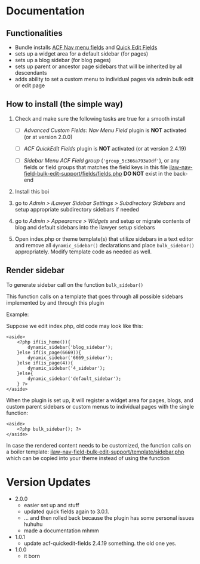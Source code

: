 # Documentation

## Functionalities
*	Bundle installs [ACF Nav menu fields](https://wordpress.org/plugins/advanced-custom-fields-nav-menu-field/) and [Quick Edit Fields](https://wordpress.org/plugins/acf-quickedit-fields/)
*	sets up a widget area for a default sidebar (for pages)
*	sets up a blog sidebar (for blog pages)
*	sets up parent or ancestor page sidebars that will be inherited by all descendants
*	adds ability to set a custom menu to individual pages via admin bulk edit or edit page



## How to install (the simple way)

1.	Check and make sure the following tasks are true for a smooth install

	- [ ] *Advanced Custom Fields: Nav Menu Field* plugin is **NOT** activated (or at version 2.0.0)

	- [ ] *ACF QuickEdit Fields* plugin is **NOT** activated (or at version 2.4.19)

	- [ ]	*Sidebar Menu ACF Field group* (`'group_5c366a793a9df'`), or any fields or field groups that matches the field keys in this file [ilaw-nav-field-bulk-edit-support/fields/fields.php](ilaw-nav-field-bulk-edit-support/fields/fields.php) **DO NOT** exist in the back-end


2.	Install this boi
3.	go to *Admin > iLawyer Sidebar Settings > Subdirectory Sidebars* and setup appropriate subdirectory sidebars if needed
4.	go to *Admin > Appearance > Widgets* and setup or migrate contents of blog and default sidebars into the ilawyer setup sidebars
5.	Open index.php or theme template(s) that utilize sidebars in a text editor and remove all `dynamic_sidebar()` declarations and place `bulk_sidebar()` appropriately. Modify template code as needed as well.


## Render sidebar

To generate sidebar call on the function `bulk_sidebar()`

This function calls on a template that goes through all possible sidebars implemented by and through this plugin
	
Example:

Suppose we edit index.php, old code may look like this:

```
<aside>
	<?php if(is_home()){
		dynamic_sidebar('blog_sidebar');
	}else if(is_page(6669)){
		dynamic_sidebar('6669_sidebar');
	}else if(is_page(4)){
		dynamic_sidebar('4_sidebar');
	}else{
		dynamic_sidebar('default_sidebar');
	} ?>
</aside>
```

When the plugin is set up, it will register a widget area for pages, blogs, and custom parent sidebars or custom menus to individual pages with the single function:

```
<aside>
	<?php bulk_sidebar(); ?>
</aside>
```

In case the rendered content needs to be customized, the function calls on a boiler template: [ilaw-nav-field-bulk-edit-support/template/sidebar.php](ilaw-nav-field-bulk-edit-support/template/sidebar.php) which can be copied into your theme instead of using the function

# Version Updates
*	2.0.0
	- easier set up and stuff
	- updated quick fields again to 3.0.1.
	- ... and then rolled back because the plugin has some personal issues huhuhu
	- made a documentation mhmm
*	1.0.1 
	- update acf-quickedit-fields 2.4.19 something. the old one yes.
*	1.0.0
	- it born
